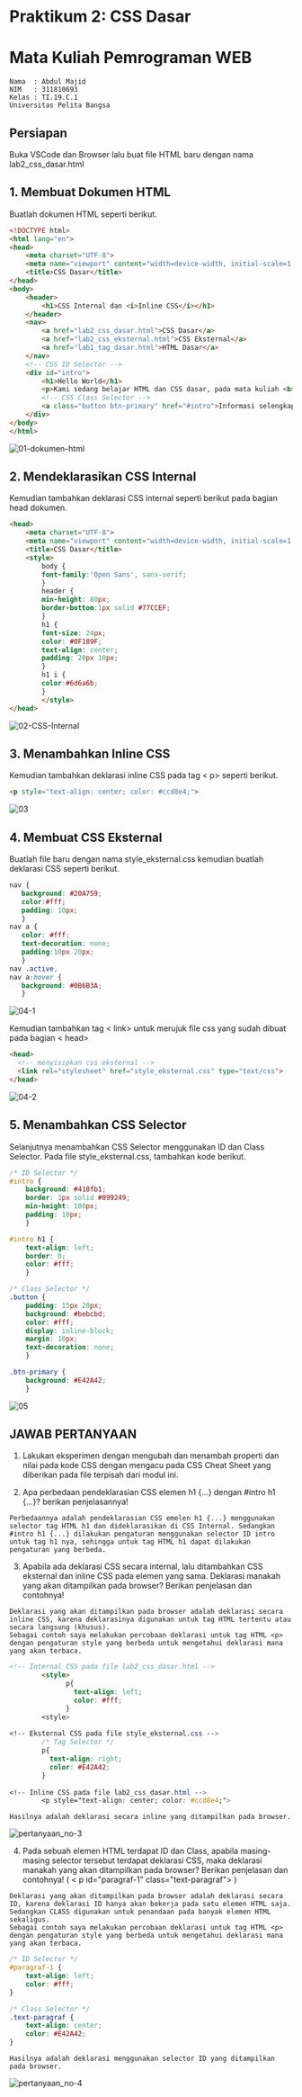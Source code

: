 # Praktikum 2: CSS Dasar
# Mata Kuliah Pemrograman WEB
```
Nama  : Abdul Majid
NIM   : 311810693
Kelas : TI.19.C.1
Universitas Pelita Bangsa
```
## Persiapan
Buka VSCode dan Browser lalu buat file HTML baru dengan nama lab2_css_dasar.html

## 1. Membuat Dokumen HTML
Buatlah dokumen HTML seperti berikut.
```html
<!DOCTYPE html>
<html lang="en">
<head>
    <meta charset="UTF-8">
    <meta name="viewport" content="width=device-width, initial-scale=1.0">
    <title>CSS Dasar</title>
</head>
<body>
    <header>
        <h1>CSS Internal dan <i>Inline CSS</i></h1>
    </header>
    <nav>
        <a href="lab2_css_dasar.html">CSS Dasar</a>
        <a href="lab2_css_eksternal.html">CSS Eksternal</a>
        <a href="lab1_tag_dasar.html">HTML Dasar</a>
    </nav>
    <!-- CSS ID Selector -->
    <div id="intro">
        <h1>Hello World</h1>
        <p>Kami sedang belajar HTML dan CSS dasar, pada mata kuliah <b>Pemrograman Web</b> di <i>Universitas Pelita Bangsa</i>. Pelajaran pertama yang kami dapat adalah membuat tampilan web sederhana dalam rangka mengenal tag-tag dasar HTML dan CSS.</p>
        <!-- CSS Class Selector -->
        <a class="button btn-primary" href="#intro">Informasi selengkapnya.</a>
    </div>
</body>
</html>
```
![01-dokumen-html](https://user-images.githubusercontent.com/81838946/114211745-37c39300-998b-11eb-8a7b-0ffee17e35b7.PNG)

## 2. Mendeklarasikan CSS Internal
Kemudian tambahkan deklarasi CSS internal seperti berikut pada bagian head dokumen.
```html
<head>
    <meta charset="UTF-8">
    <meta name="viewport" content="width=device-width, initial-scale=1.0">
    <title>CSS Dasar</title>
    <style>
        body {
        font-family:'Open Sans', sans-serif;
        }
        header {
        min-height: 80px;
        border-bottom:1px solid #77CCEF;
        }
        h1 {
        font-size: 24px;
        color: #0F189F;
        text-align: center;
        padding: 20px 10px;
        }
        h1 i {
        color:#6d6a6b;
        }
        </style>
</head>
```
![02-CSS-Internal](https://user-images.githubusercontent.com/81838946/114212169-b7e9f880-998b-11eb-8552-24a83fd581a8.PNG)

## 3. Menambahkan Inline CSS
Kemudian tambahkan deklarasi inline CSS pada tag < p> seperti berikut.
```html
<p style="text-align: center; color: #ccd8e4;">
 ```
![03](https://user-images.githubusercontent.com/81838946/114213139-d69cbf00-998c-11eb-9a09-6c7fd806c87c.PNG)

 ## 4. Membuat CSS Eksternal
 Buatlah file baru dengan nama style_eksternal.css kemudian buatlah deklarasi CSS seperti berikut.
 ```css
 nav {
    background: #20A759;
    color:#fff;
    padding: 10px;
    }
nav a {
    color: #fff;
    text-decoration: none;
    padding:10px 20px;
    }
nav .active,
nav a:hover {
    background: #0B6B3A;
    }
 ```
![04-1](https://user-images.githubusercontent.com/81838946/114213591-5d519c00-998d-11eb-9dc3-2bab45a29036.PNG)

Kemudian tambahkan tag < link> untuk merujuk file css yang sudah dibuat pada bagian < head>
```html
<head>
  <!-- menyisipkan css eksternal -->
  <link rel="stylesheet" href="style_eksternal.css" type="text/css">
</head>
```
![04-2](https://user-images.githubusercontent.com/81838946/114213918-d94be400-998d-11eb-8620-d9f5969df5a4.PNG)

## 5. Menambahkan CSS Selector
Selanjutnya menambahkan CSS Selector menggunakan ID dan Class Selector. Pada file style_eksternal.css, tambahkan kode berikut.
```css
/* ID Selector */
#intro {
    background: #418fb1;
    border: 1px solid #099249;
    min-height: 100px;
    padding: 10px;
    }

#intro h1 {
    text-align: left;
    border: 0;
    color: #fff;
    }

/* Class Selector */
.button {
    padding: 15px 20px;
    background: #bebcbd;
    color: #fff;
    display: inline-block;
    margin: 10px;
    text-decoration: none;
    }

.btn-primary {
    background: #E42A42;
    }
```
![05](https://user-images.githubusercontent.com/81838946/114214498-8e7e9c00-998e-11eb-8ea0-2cdd14948784.PNG)

## JAWAB PERTANYAAN
1. Lakukan eksperimen dengan mengubah dan menambah properti dan nilai pada kode CSS dengan mengacu pada CSS Cheat Sheet yang diberikan pada file terpisah dari modul ini.

2. Apa perbedaan pendeklarasian CSS elemen h1 {...} dengan #intro h1 {...}? berikan penjelasannya!
```
Perbedaannya adalah pendeklarasian CSS emelen h1 {...} menggunakan selector tag HTML h1 dan dideklarasikan di CSS Internal. Sedangkan #intro h1 {...} dilakukan pengaturan menggunakan selector ID intro untuk tag h1 nya, sehingga untuk tag HTML h1 dapat dilakukan pengaturan yang berbeda.
```
3. Apabila ada deklarasi CSS secara internal, lalu ditambahkan CSS eksternal dan inline CSS pada elemen yang sama. Deklarasi manakah yang akan ditampilkan pada browser? Berikan penjelasan dan contohnya!
```
Deklarasi yang akan ditampilkan pada browser adalah deklarasi secara inline CSS, karena deklarasinya digunakan untuk tag HTML tertentu atau secara langsung (khusus). 
Sebagai contoh saya melakukan percobaan deklarasi untuk tag HTML <p> dengan pengaturan style yang berbeda untuk mengetahui deklarasi mana yang akan terbaca.
```
```html
<!-- Internal CSS pada file lab2_css_dasar.html -->
        <style>
              p{
                text-align: left;
                color: #fff;
              }
        <style>
        
<!-- Eksternal CSS pada file style_eksternal.css -->
        /* Tag Selector */
        p{
          text-align: right;
          color: #E42A42;
        }
          
<!-- Inline CSS pada file lab2_css_dasar.html -->
        <p style="text-align: center; color: #ccd8e4;">
```
```
Hasilnya adalah deklarasi secara inline yang ditampilkan pada browser.
```          
![pertanyaan_no-3](https://user-images.githubusercontent.com/81838946/114219127-77db4380-9994-11eb-8d9e-721f53c1716c.PNG)

4. Pada sebuah elemen HTML terdapat ID dan Class, apabila masing-masing selector tersebut terdapat deklarasi CSS, maka deklarasi manakah yang akan ditampilkan pada browser? Berikan penjelasan dan contohnya! ( < p id="paragraf-1" class="text-paragraf"> )
```
Deklarasi yang akan ditampilkan pada browser adalah deklarasi secara ID, karena deklarasi ID hanya akan bekerja pada satu elemen HTML saja. Sedangkan CLASS digunakan untuk penandaan pada banyak elemen HTML sekaligus.
Sebagai contoh saya melakukan percobaan deklarasi untuk tag HTML <p> dengan pengaturan style yang berbeda untuk mengetahui deklarasi mana yang akan terbaca.
```
```css
/* ID Selector */
#paragraf-1 {
    text-align: left;
    color: #fff;
}

/* Class Selector */
.text-paragraf {
    text-align: center;
    color: #E42A42;
}
```
```
Hasilnya adalah deklarasi menggunakan selector ID yang ditampilkan pada browser.
```
![pertanyaan_no-4](https://user-images.githubusercontent.com/81838946/114221282-50d24100-9997-11eb-94d6-470a5c45fbab.PNG)

